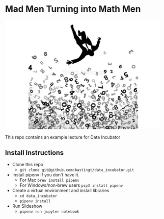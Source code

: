 # Mad Men Turning into Math Men
![title slide](https://github.com/bastingt/data_incubator/blob/master/resources/jumbotron.png)  

This repo contains an example lecture for Data Incubator  

## Install Instructions
- Clone this repo
  - `git clone git@github.com:bastingt/data_incubator.git`
- Install pipenv if you don't have it.
  - For Mac `brew install pipenv`
  - For Windows/non-brew users `pip3 install pipenv`
- Create a virtual environment and install libraries
  - `cd data_incubator`
  - `pipenv install`
- Run Slideshow
  - `pipenv run jupyter notebook`